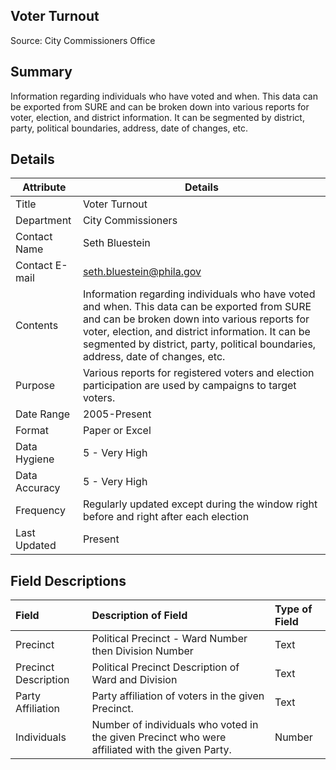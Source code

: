 ## Voter Turnout

Source: City Commissioners Office

Summary
--------------------------
Information regarding individuals who have voted and when. This data can be exported from SURE and can be broken down into various reports for voter, election, and district information. It can be segmented by district, party, political boundaries, address, date of changes, etc.


Details
-----------------

| Attribute | Details |
| ---------- |--------------|
| Title | Voter Turnout |
| Department | City Commissioners |
| Contact Name | Seth Bluestein |
| Contact E-mail | seth.bluestein@phila.gov |
| Contents | Information regarding individuals who have voted and when. This data can be exported from SURE and can be broken down into various reports for voter, election, and district information. It can be segmented by district, party, political boundaries, address, date of changes, etc. |
| Purpose | Various reports for registered voters and election participation are used by campaigns to target voters. |
| Date Range | 2005-Present |
| Format | Paper or Excel |
| Data Hygiene | 5 - Very High |
| Data Accuracy | 5 - Very High |
| Frequency	| Regularly updated except during the window right before and right after each election |
| Last Updated	| Present |


Field Descriptions
--------------------------

|Field|Description of Field|Type of Field|
|:----|:-------------------|:------------|
|Precinct|Political Precinct - Ward Number then Division Number |Text|
|Precinct Description|Political Precinct Description of Ward and Division|Text|
|Party Affiliation|Party affiliation of voters in the given Precinct.|Text|
|Individuals|Number of individuals who voted in the given Precinct who were affiliated with the given Party.|Number|
